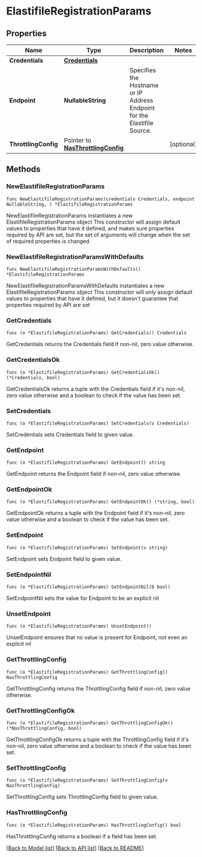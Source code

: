 # ElastifileRegistrationParams

## Properties

Name | Type | Description | Notes
------------ | ------------- | ------------- | -------------
**Credentials** | [**Credentials**](Credentials.md) |  | 
**Endpoint** | **NullableString** | Specifies the Hostname or IP Address Endpoint for the Elastifile Source. | 
**ThrottlingConfig** | Pointer to [**NasThrottlingConfig**](NasThrottlingConfig.md) |  | [optional] 

## Methods

### NewElastifileRegistrationParams

`func NewElastifileRegistrationParams(credentials Credentials, endpoint NullableString, ) *ElastifileRegistrationParams`

NewElastifileRegistrationParams instantiates a new ElastifileRegistrationParams object
This constructor will assign default values to properties that have it defined,
and makes sure properties required by API are set, but the set of arguments
will change when the set of required properties is changed

### NewElastifileRegistrationParamsWithDefaults

`func NewElastifileRegistrationParamsWithDefaults() *ElastifileRegistrationParams`

NewElastifileRegistrationParamsWithDefaults instantiates a new ElastifileRegistrationParams object
This constructor will only assign default values to properties that have it defined,
but it doesn't guarantee that properties required by API are set

### GetCredentials

`func (o *ElastifileRegistrationParams) GetCredentials() Credentials`

GetCredentials returns the Credentials field if non-nil, zero value otherwise.

### GetCredentialsOk

`func (o *ElastifileRegistrationParams) GetCredentialsOk() (*Credentials, bool)`

GetCredentialsOk returns a tuple with the Credentials field if it's non-nil, zero value otherwise
and a boolean to check if the value has been set.

### SetCredentials

`func (o *ElastifileRegistrationParams) SetCredentials(v Credentials)`

SetCredentials sets Credentials field to given value.


### GetEndpoint

`func (o *ElastifileRegistrationParams) GetEndpoint() string`

GetEndpoint returns the Endpoint field if non-nil, zero value otherwise.

### GetEndpointOk

`func (o *ElastifileRegistrationParams) GetEndpointOk() (*string, bool)`

GetEndpointOk returns a tuple with the Endpoint field if it's non-nil, zero value otherwise
and a boolean to check if the value has been set.

### SetEndpoint

`func (o *ElastifileRegistrationParams) SetEndpoint(v string)`

SetEndpoint sets Endpoint field to given value.


### SetEndpointNil

`func (o *ElastifileRegistrationParams) SetEndpointNil(b bool)`

 SetEndpointNil sets the value for Endpoint to be an explicit nil

### UnsetEndpoint
`func (o *ElastifileRegistrationParams) UnsetEndpoint()`

UnsetEndpoint ensures that no value is present for Endpoint, not even an explicit nil
### GetThrottlingConfig

`func (o *ElastifileRegistrationParams) GetThrottlingConfig() NasThrottlingConfig`

GetThrottlingConfig returns the ThrottlingConfig field if non-nil, zero value otherwise.

### GetThrottlingConfigOk

`func (o *ElastifileRegistrationParams) GetThrottlingConfigOk() (*NasThrottlingConfig, bool)`

GetThrottlingConfigOk returns a tuple with the ThrottlingConfig field if it's non-nil, zero value otherwise
and a boolean to check if the value has been set.

### SetThrottlingConfig

`func (o *ElastifileRegistrationParams) SetThrottlingConfig(v NasThrottlingConfig)`

SetThrottlingConfig sets ThrottlingConfig field to given value.

### HasThrottlingConfig

`func (o *ElastifileRegistrationParams) HasThrottlingConfig() bool`

HasThrottlingConfig returns a boolean if a field has been set.


[[Back to Model list]](../README.md#documentation-for-models) [[Back to API list]](../README.md#documentation-for-api-endpoints) [[Back to README]](../README.md)


